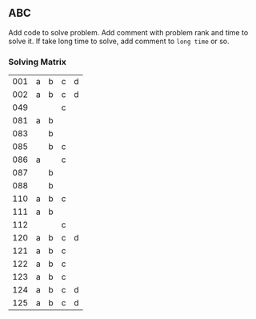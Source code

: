 ## ABC

Add code to solve problem.
Add comment with problem rank and time to solve it.
If take long time to solve, add comment to `long time` or so.

### Solving Matrix

|  |  |  |  |  |
----|----|----|----|----
| 001 | a | b | c | d |
| 002 | a | b | c | d |
| 049 |  |  | c |  |
| 081 | a | b |  |  |
| 083 |  | b |  |  |
| 085 |  | b | c |  |
| 086 | a |  | c |  |
| 087 |  | b |  |  |
| 088 |  | b |  |  |
| 110 | a | b | c |  |
| 111 | a | b |  |  |
| 112 |  |  | c |  |
| 120 | a | b | c | d |
| 121 | a | b | c |  |
| 122 | a | b | c |  |
| 123 | a | b | c |  |
| 124 | a | b | c | d |
| 125 | a | b | c | d |

